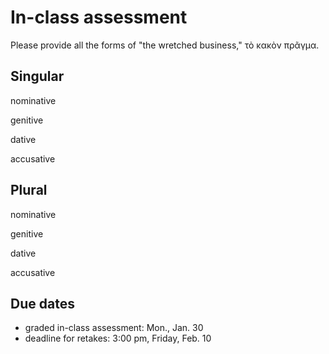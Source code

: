 # In-class assessment

Please provide all the forms of "the wretched business," τὸ κακὸν πρᾶγμα.

## Singular

nominative

genitive

dative

accusative

## Plural

nominative

genitive

dative

accusative


## Due dates

- graded in-class assessment: Mon., Jan. 30
- deadline for retakes: 3:00 pm, Friday, Feb. 10



